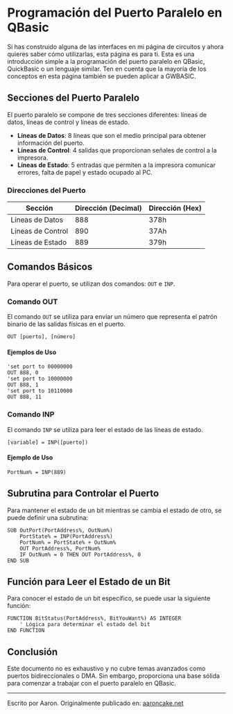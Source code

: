 # Programación del Puerto Paralelo en QBasic

Si has construido alguna de las interfaces en mi página de circuitos y ahora quieres saber cómo utilizarlas, esta página es para ti. Esta es una introducción simple a la programación del puerto paralelo en QBasic, QuickBasic o un lenguaje similar. Ten en cuenta que la mayoría de los conceptos en esta página también se pueden aplicar a GWBASIC.

## Secciones del Puerto Paralelo

El puerto paralelo se compone de tres secciones diferentes: líneas de datos, líneas de control y líneas de estado.

- **Líneas de Datos**: 8 líneas que son el medio principal para obtener información del puerto.
- **Líneas de Control**: 4 salidas que proporcionan señales de control a la impresora.
- **Líneas de Estado**: 5 entradas que permiten a la impresora comunicar errores, falta de papel y estado ocupado al PC.

### Direcciones del Puerto

| Sección           | Dirección (Decimal) | Dirección (Hex) |
| ----------------- | ------------------- | --------------- |
| Líneas de Datos   | 888                 | 378h            |
| Líneas de Control | 890                 | 37Ah            |
| Líneas de Estado  | 889                 | 379h            |

## Comandos Básicos

Para operar el puerto, se utilizan dos comandos: `OUT` e `INP`.

### Comando OUT

El comando `OUT` se utiliza para enviar un número que representa el patrón binario de las salidas físicas en el puerto.

```basic
OUT [puerto], [número]
```

#### Ejemplos de Uso

```basic
'set port to 00000000
OUT 888, 0
'set port to 10000000
OUT 888, 1
'set port to 10110000
OUT 888, 11
```

### Comando INP

El comando `INP` se utiliza para leer el estado de las líneas de estado.

```basic
[variable] = INP([puerto])
```

#### Ejemplo de Uso

```basic
PortNum% = INP(889)
```

## Subrutina para Controlar el Puerto

Para mantener el estado de un bit mientras se cambia el estado de otro, se puede definir una subrutina:

```basic
SUB OutPort(PortAddress%, OutNum%)
    PortState% = INP(PortAddress%)
    PortNum% = PortState% + OutNum%
    OUT PortAddress%, PortNum%
    IF OutNum% = 0 THEN OUT PortAddress%, 0
END SUB
```

## Función para Leer el Estado de un Bit

Para conocer el estado de un bit específico, se puede usar la siguiente función:

```basic
FUNCTION BitStatus(PortAddress%, BitYouWant%) AS INTEGER
    ' Lógica para determinar el estado del bit
END FUNCTION
```

## Conclusión

Este documento no es exhaustivo y no cubre temas avanzados como puertos bidireccionales o DMA. Sin embargo, proporciona una base sólida para comenzar a trabajar con el puerto paralelo en QBasic.

---

Escrito por Aaron. Originalmente publicado en: [aaroncake.net](http://www.aaroncake.net/electronics/qblpt.htm)
